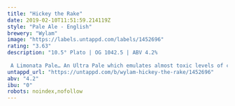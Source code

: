 ```yaml
---
title: "Hickey the Rake"
date: 2019-02-10T11:51:59.214119Z
style: "Pale Ale - English"
brewery: "Wylam"
image: "https://labels.untappd.com/labels/1452696"
rating: "3.63"
description: "10.5° Plato | OG 1042.5 | ABV 4.2%  A Limonata Pale… An Ultra Pale which emulates almost toxic levels of citrus zing. A nuclear sherbet dib-dab of lemon, lime and tropical pineapple."
untappd_url: "https://untappd.com/b/wylam-hickey-the-rake/1452696"
abv: "4.2"
ibu: "0"
robots: noindex,nofollow
---
```

